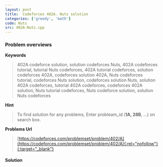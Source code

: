 ```yaml
---
layout: post
title:  Codeforces 402A. Nuts solution
categories: ['greedy', 'math']
code: Nuts
src: 402A-Nuts.cpp
---
```

### **Problem overviews**

**Keywords**
> 402A codeforce solution, solution codeforces Nuts, 402A codeforces tutorial, tutorial Nuts codeforces, 402A tutorial codeforces, solution codeforces 402A, codeforces solution 402A, Nuts codeforces tutorial, codeforces Nuts solution, codeforces solution Nuts, solution 402A codeforces, tutorial 402A codeforces, codeforces 402A solution, Nuts tutorial codeforces, Nuts codeforce solution, solution Nuts codeforces

**Hint**
> To find solution for any problems, Enter probleam_id (**1A, 28B**, ...) on search box. 

**Problems Url**
> [https://codeforces.com/problemset/problem/402/A](https://codeforces.com/problemset/problem/402/A){:rel="nofollow"}{:target="_blank"}

#### **Solution**



